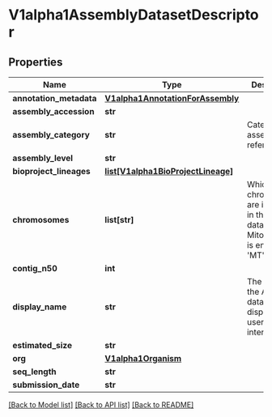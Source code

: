 # V1alpha1AssemblyDatasetDescriptor

## Properties
Name | Type | Description | Notes
------------ | ------------- | ------------- | -------------
**annotation_metadata** | [**V1alpha1AnnotationForAssembly**](V1alpha1AnnotationForAssembly.md) |  | [optional] 
**assembly_accession** | **str** |  | [optional] 
**assembly_category** | **str** | Category of assembly, like reference. | [optional] 
**assembly_level** | **str** |  | [optional] 
**bioproject_lineages** | [**list[V1alpha1BioProjectLineage]**](V1alpha1BioProjectLineage.md) |  | [optional] 
**chromosomes** | **list[str]** | Which chromosomes are included in this dataset. NB: Mitochondria is encoded as &#39;MT&#39;. | [optional] 
**contig_n50** | **int** |  | [optional] 
**display_name** | **str** | The name of the Assembly dataset to be displayed in a user interface. | [optional] 
**estimated_size** | **str** |  | [optional] 
**org** | [**V1alpha1Organism**](V1alpha1Organism.md) |  | [optional] 
**seq_length** | **str** |  | [optional] 
**submission_date** | **str** |  | [optional] 

[[Back to Model list]](../README.md#documentation-for-models) [[Back to API list]](../README.md#documentation-for-api-endpoints) [[Back to README]](../README.md)



